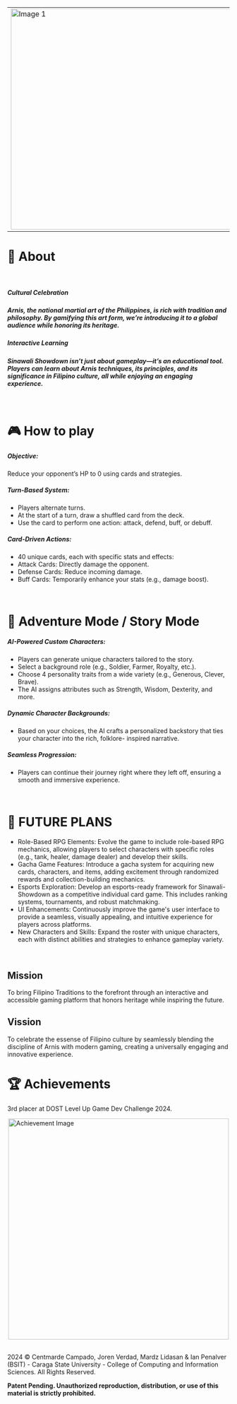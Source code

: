 <table>
  <tr>
    <td>
      <img src="https://github.com/user-attachments/assets/499db8c0-4b53-4f65-9526-5a65a044e5ee" alt="Image 1" width="500" />
    </td>
    <td>
      <img src="https://github.com/user-attachments/assets/390bc729-8d43-4b97-84ea-b576ecd11290" alt="Image 2" width="500" />
    </td>
  </tr>
</table>



<h1>📖 About</h1>
<br>
<h5>Cultural Celebration<h5>
Arnis, the national martial art of the Philippines, is rich with
tradition and philosophy. By gamifying this art form, we’re
introducing it to a global audience while honoring its heritage.

<h5>Interactive Learning<h5>
Sinawali Showdown isn’t just about gameplay—it’s an
educational tool. Players can learn about Arnis techniques,
its principles, and its significance in Filipino culture, all while
enjoying an engaging experience.
<h5>
<br>
  
<h1>🎮 How to play</h1>
  
<h5>Objective:</h5>
Reduce your opponent’s HP to 0 using cards and strategies.

<h5>Turn-Based System:</h5>
<ul>
  <li>Players alternate turns.
</li>
   <li>At the start of a turn, draw a shuffled card from the deck.
</li>
   <li>Use the card to perform one action: attack, defend, buff, or
debuff.</li>
</ul>

<h5>Card-Driven Actions:</h5>
<ul>
  <li>40 unique cards, each with specific stats and effects:
</li>
   <li>Attack Cards: Directly damage the opponent.
</li>
   <li>Defense Cards: Reduce incoming damage.
</li>
   <li>Buff Cards: Temporarily enhance your stats (e.g., damage boost).
</li>
</ul>

<br>
<h1>🧩 Adventure Mode / Story Mode
</h1>

<h5>AI-Powered Custom Characters:</h5>
<ul>
  <li>Players can generate unique characters tailored to the story.</li>
   <li>Select a background role (e.g., Soldier, Farmer, Royalty, etc.).</li>
   <li>Choose 4 personality traits from a wide variety (e.g., Generous, Clever, Brave).</li>
   <li>The AI assigns attributes such as Strength, Wisdom, Dexterity, and more.</li>
</ul>

<h5>Dynamic Character Backgrounds:</h5>
<ul>
  <li>Based on your choices, the AI crafts a personalized
backstory that ties your character into the rich, folklore-
inspired narrative.</li>
</ul>

<h5>Seamless Progression:</h5>
<ul>
  <li>Players can continue their journey right where they left off,
ensuring a smooth and immersive experience.</li>
</ul>
<br>
<h1>🤖 FUTURE PLANS</h1>
<ul>
  <li>Role-Based RPG Elements: Evolve the game to include role-based RPG mechanics,
allowing players to select characters with specific roles (e.g., tank, healer, damage dealer)
and develop their skills.</li>
   <li>Gacha Game Features: Introduce a gacha system for acquiring new cards, characters, and
items, adding excitement through randomized rewards and collection-building mechanics.</li>
   <li>Esports Exploration: Develop an esports-ready framework for Sinawali-Showdown as a
competitive individual card game. This includes ranking systems, tournaments, and robust
matchmaking.</li>
   <li>UI Enhancements: Continuously improve the game's user interface to provide a seamless,
visually appealing, and intuitive experience for players across platforms.</li>
   <li>New Characters and Skills: Expand the roster with unique characters, each with distinct
abilities and strategies to enhance gameplay variety.</li>
</ul>

<br>

<h2>Mission</h2>
To bring Filipino Traditions to the forefront through an interactive and accessible gaming platform that honors heritage while inspiring the future.

<h2>Vission</h2>
To celebrate the essense of Filipino culture by seamlessly blending the discipline of Arnis with modern gaming,
creating a universally engaging and innovative experience.

<h1>🏆 Achievements</h1>
<p>3rd placer at DOST Level Up Game Dev Challenge 2024.</p>
<img src="https://github.com/user-attachments/assets/dc47857c-0c5b-40b1-83d5-c80464237af8" alt="Achievement Image" width="500" style="display: block; margin: 0 auto;" />

<br>

<p>2024 © Centmarde Campado, Joren Verdad, Mardz Lidasan & Ian Penalver (BSIT) - Caraga State University - College of Computing and Information Sciences. All Rights Reserved.</p>
<p><strong>Patent Pending. Unauthorized reproduction, distribution, or use of this material is strictly prohibited.</strong></p>

